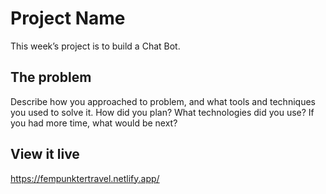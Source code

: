 # Project Name

This week’s project is to build a Chat Bot.

## The problem

Describe how you approached to problem, and what tools and techniques you used to solve it. How did you plan? What technologies did you use? If you had more time, what would be next?

## View it live

https://fempunktertravel.netlify.app/
